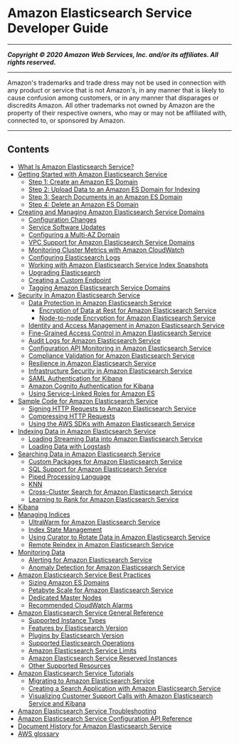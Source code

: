 # Amazon Elasticsearch Service Developer Guide

-----
*****Copyright &copy; 2020 Amazon Web Services, Inc. and/or its affiliates. All rights reserved.*****

-----
Amazon's trademarks and trade dress may not be used in 
     connection with any product or service that is not Amazon's, 
     in any manner that is likely to cause confusion among customers, 
     or in any manner that disparages or discredits Amazon. All other 
     trademarks not owned by Amazon are the property of their respective
     owners, who may or may not be affiliated with, connected to, or 
     sponsored by Amazon.

-----
## Contents
+ [What Is Amazon Elasticsearch Service?](what-is-amazon-elasticsearch-service.md)
+ [Getting Started with Amazon Elasticsearch Service](es-gsg.md)
   + [Step 1: Create an Amazon ES Domain](es-gsg-create-domain.md)
   + [Step 2: Upload Data to an Amazon ES Domain for Indexing](es-gsg-upload-data.md)
   + [Step 3: Search Documents in an Amazon ES Domain](es-gsg-search.md)
   + [Step 4: Delete an Amazon ES Domain](es-gsg-deleting.md)
+ [Creating and Managing Amazon Elasticsearch Service Domains](es-createupdatedomains.md)
   + [Configuration Changes](es-managedomains-configuration-changes.md)
   + [Service Software Updates](es-service-software.md)
   + [Configuring a Multi-AZ Domain](es-managedomains-multiaz.md)
   + [VPC Support for Amazon Elasticsearch Service Domains](es-vpc.md)
   + [Monitoring Cluster Metrics with Amazon CloudWatch](es-managedomains-cloudwatchmetrics.md)
   + [Configuring Elasticsearch Logs](es-createdomain-configure-slow-logs.md)
   + [Working with Amazon Elasticsearch Service Index Snapshots](es-managedomains-snapshots.md)
   + [Upgrading Elasticsearch](es-version-migration.md)
   + [Creating a Custom Endpoint](es-customendpoint.md)
   + [Tagging Amazon Elasticsearch Service Domains](es-managedomains-awsresourcetagging.md)
+ [Security in Amazon Elasticsearch Service](security.md)
   + [Data Protection in Amazon Elasticsearch Service](es-data-protection.md)
      + [Encryption of Data at Rest for Amazon Elasticsearch Service](encryption-at-rest.md)
      + [Node-to-node Encryption for Amazon Elasticsearch Service](ntn.md)
   + [Identity and Access Management in Amazon Elasticsearch Service](es-ac.md)
   + [Fine-Grained Access Control in Amazon Elasticsearch Service](fgac.md)
   + [Audit Logs for Amazon Elasticsearch Service](audit-logs.md)
   + [Configuration API Monitoring in Amazon Elasticsearch Service](es-managedomains-cloudtrailauditing.md)
   + [Compliance Validation for Amazon Elasticsearch Service](es-compliance.md)
   + [Resilience in Amazon Elasticsearch Service](disaster-recovery-resiliency.md)
   + [Infrastructure Security in Amazon Elasticsearch Service](infrastructure-security.md)
   + [SAML Authentication for Kibana](saml.md)
   + [Amazon Cognito Authentication for Kibana](es-cognito-auth.md)
   + [Using Service-Linked Roles for Amazon ES](slr-es.md)
+ [Sample Code for Amazon Elasticsearch Service](es-samplecode.md)
   + [Signing HTTP Requests to Amazon Elasticsearch Service](es-request-signing.md)
   + [Compressing HTTP Requests](gzip.md)
   + [Using the AWS SDKs with Amazon Elasticsearch Service](es-configuration-samples.md)
+ [Indexing Data in Amazon Elasticsearch Service](es-indexing.md)
   + [Loading Streaming Data into Amazon Elasticsearch Service](es-aws-integrations.md)
   + [Loading Data with Logstash](es-managedomains-logstash.md)
+ [Searching Data in Amazon Elasticsearch Service](es-searching.md)
   + [Custom Packages for Amazon Elasticsearch Service](custom-packages.md)
   + [SQL Support for Amazon Elasticsearch Service](sql-support.md)
   + [Piped Processing Language](ppl.md)
   + [KNN](knn.md)
   + [Cross-Cluster Search for Amazon Elasticsearch Service](cross-cluster-search.md)
   + [Learning to Rank for Amazon Elasticsearch Service](learning-to-rank.md)
+ [Kibana](es-kibana.md)
+ [Managing Indices](managing-indices.md)
   + [UltraWarm for Amazon Elasticsearch Service](ultrawarm.md)
   + [Index State Management](ism.md)
   + [Using Curator to Rotate Data in Amazon Elasticsearch Service](curator.md)
   + [Remote Reindex in Amazon Elasticsearch Service](remote-reindex.md)
+ [Monitoring Data](monitoring-data.md)
   + [Alerting for Amazon Elasticsearch Service](alerting.md)
   + [Anomaly Detection for Amazon Elasticsearch Service](ad.md)
+ [Amazon Elasticsearch Service Best Practices](aes-bp.md)
   + [Sizing Amazon ES Domains](sizing-domains.md)
   + [Petabyte Scale for Amazon Elasticsearch Service](petabyte-scale.md)
   + [Dedicated Master Nodes](es-managedomains-dedicatedmasternodes.md)
   + [Recommended CloudWatch Alarms](cloudwatch-alarms.md)
+ [Amazon Elasticsearch Service General Reference](aes-genref.md)
   + [Supported Instance Types](aes-supported-instance-types.md)
   + [Features by Elasticsearch Version](aes-features-by-version.md)
   + [Plugins by Elasticsearch Version](aes-supported-plugins.md)
   + [Supported Elasticsearch Operations](aes-supported-es-operations.md)
   + [Amazon Elasticsearch Service Limits](aes-limits.md)
   + [Amazon Elasticsearch Service Reserved Instances](aes-ri.md)
   + [Other Supported Resources](aes-supported-resources.md)
+ [Amazon Elasticsearch Service Tutorials](tutorials.md)
   + [Migrating to Amazon Elasticsearch Service](migration.md)
   + [Creating a Search Application with Amazon Elasticsearch Service](search-example.md)
   + [Visualizing Customer Support Calls with Amazon Elasticsearch Service and Kibana](es-walkthrough.md)
+ [Amazon Elasticsearch Service Troubleshooting](aes-handling-errors.md)
+ [Amazon Elasticsearch Service Configuration API Reference](es-configuration-api.md)
+ [Document History for Amazon Elasticsearch Service](release-notes.md)
+ [AWS glossary](glossary.md)